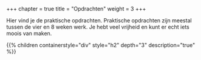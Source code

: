 +++
chapter = true
title = "Opdrachten"
weight = 3
+++

Hier vind je de praktische opdrachten. 
Praktische opdrachten zijn meestal tussen de vier en 8 weken werk.
Je hebt veel vrijheid en kunt er echt iets moois van maken.

<!--more-->

{{% children containerstyle="div" style="h2" depth="3" description="true" %}}
